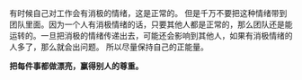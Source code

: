 有时候自己对工作会有消极的情绪，这是正常的。
但是千万不要把这种情绪带到团队里面。因为一个人有消极情绪的话，只要其他人都是正常的，那么团队还是能运转的。一旦把消极的情绪传递出去，可能还会影响到其他人，如果有消极情绪的人多了，那么就会出问题。
所以尽量保持自己的正能量。

**把每件事都做漂亮，赢得别人的尊重。**

